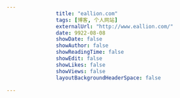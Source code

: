---
                title: "eallion.com"
                tags: [博客, 个人网站]
                externalUrl: "http://www.eallion.com/"
                date: 9922-08-08
                showDate: false
                showAuthor: false
                showReadingTime: false
                showEdit: false
                showLikes: false
                showViews: false
                layoutBackgroundHeaderSpace: false
                ---

